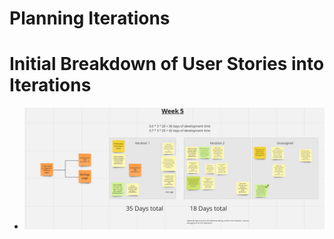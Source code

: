 # Planning Iterations

# Initial Breakdown of User Stories into Iterations
* ![image](/images/Iteration_planning.png)


